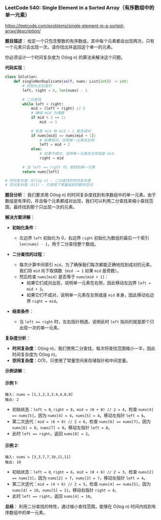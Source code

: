 ### LeetCode 540: Single Element in a Sorted Array（有序数组中的单一元素）

https://leetcode.com/problems/single-element-in-a-sorted-array/description/

**题目描述**：
给定一个只包含整数的有序数组，其中每个元素都会出现两次，只有一个元素只会出现一次。请你找出并返回这个单一的元素。

你必须设计一个时间复杂度为 O(log n) 的算法来解决这个问题。

**代码实现**：
```python
class Solution:
    def singleNonDuplicate(self, nums: List[int]) -> int:
        # 初始化左右指针
        left, right = 0, len(nums) - 1
        
        # 二分查找
        while left < right:
            mid = (left + right) // 2
            # 确保 mid 为偶数
            if mid % 2 == 1:
                mid -= 1
            
            # 检查 mid 和 mid + 1 是否成对
            if nums[mid] == nums[mid + 1]:
                # 如果成对，说明单一元素在右侧
                left = mid + 2
            else:
                # 如果不成对，说明单一元素在左侧或是 mid
                right = mid
        
        # 当 left == right 时，即找到单一元素
        return nums[left]

# 时间复杂度：O(log n) - 二分查找的时间复杂度
# 空间复杂度：O(1) - 只使用了常量级别的额外空间
```

**题目分析**：
我们要求用 O(log n) 的时间复杂度找到有序数组中的单一元素。由于数组是有序的，并且每个元素都成对出现，我们可以利用二分查找来缩小查找范围，最终找到那个只出现一次的元素。

**解决方案详解**：

- **初始化条件**：
  - 左边界 `left` 初始化为 0，右边界 `right` 初始化为数组的最后一个索引 `len(nums) - 1`，用于二分查找整个数组。
  
- **二分查找的过程**：
  - 每次计算中间索引 `mid`，为了确保我们每次都能正确地找到成对的元素，我们将 `mid` 向下取偶数（`mid -= 1` 如果 `mid` 是奇数）。
  - 然后检查 `nums[mid]` 是否等于 `nums[mid + 1]`：
    - 如果它们成对出现，说明单一元素在右侧，因此移动左边界 `left = mid + 2`。
    - 如果它们不成对，说明单一元素在左侧或是 `mid` 本身，因此移动右边界 `right = mid`。
  
- **结束条件**：
  - 当 `left == right` 时，左右指针相遇，说明此时 `left` 指向的就是那个只出现一次的单一元素。

**复杂度分析**：
- **时间复杂度**：O(log n)，我们使用二分查找，每次将查找范围缩小一半，因此时间复杂度为 O(log n)。
- **空间复杂度**：O(1)，只使用了常量空间来存储指针和中间变量。

**示例讲解**：

#### 示例 1:
```
输入: nums = [1,1,2,3,3,4,4,8,8]
输出: 2
```
- 初始状态：`left = 0`, `right = 8`，`mid = (0 + 8) // 2 = 4`，检查 `nums[4] == nums[5]`，因为 `nums[4] = 4`，`nums[5] = 4`，移动左指针 `left = 6`。
- 第二次迭代：`mid = (6 + 8) // 2 = 6`，检查 `nums[6] == nums[7]`，因为 `nums[6] = 8`，`nums[7] = 8`，移动左指针 `left = 8`。
- 此时 `left == right`，返回 `nums[8] = 2`。

#### 示例 2:
```
输入: nums = [3,3,7,7,10,11,11]
输出: 10
```
- 初始状态：`left = 0`, `right = 6`，`mid = (0 + 6) // 2 = 3`，检查 `nums[2] == nums[3]`，因为 `nums[2] = 7`，`nums[3] = 7`，移动左指针 `left = 4`。
- 第二次迭代：`mid = (4 + 6) // 2 = 5`，检查 `nums[4] == nums[5]`，因为 `nums[4] = 10`，`nums[5] = 11`，移动右指针 `right = 4`。
- 此时 `left == right`，返回 `nums[4] = 10`。

**总结**：
利用二分查找的特性，通过缩小查找范围，能够在 O(log n) 时间内找到有序数组中的单一元素。
